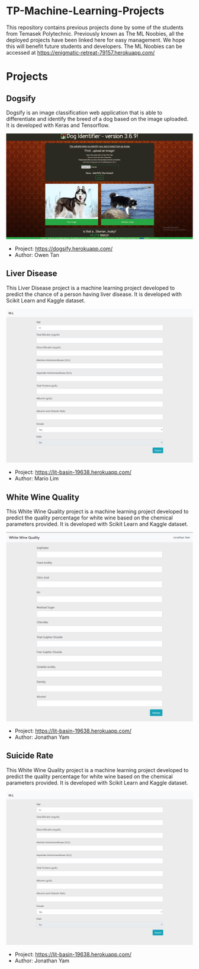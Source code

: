 # TP-Machine-Learning-Projects
This repository contains previous projects done by some of the students from Temasek Polytechnic. Previously known as The ML Noobies, all the deployed projects have been linked here for easy management. We hope this will benefit future students and developers. The ML Noobies can be accessed at https://enigmatic-retreat-79157.herokuapp.com/

# Projects
## Dogsify
Dogsify is an image classification web application that is able to differentiate and identify the breed of a dog based on the image uploaded. It is developed with Keras and Tensorflow.

![alt text](dogsify.PNG "Dogsify")

  * Project: https://dogsify.herokuapp.com/
  * Author: Owen Tan
  
## Liver Disease
This Liver Disease project is a machine learning project developed to predict the chance of a person having liver disease. It is developed with Scikit Learn and Kaggle dataset.

![alt text](liver.PNG "Liver Disease")

  * Project: https://lit-basin-19638.herokuapp.com/
  * Author: Mario Lim

## White Wine Quality
This White Wine Quality project is a machine learning project developed to predict the quality percentage for white wine based on the chemical parameters provided. It is developed with Scikit Learn and Kaggle dataset.

![alt text](whitewine.PNG "Liver Disease")

  * Project: https://lit-basin-19638.herokuapp.com/
  * Author: Jonathan Yam

## Suicide Rate
This White Wine Quality project is a machine learning project developed to predict the quality percentage for white wine based on the chemical parameters provided. It is developed with Scikit Learn and Kaggle dataset.

![alt text](liver.PNG "Liver Disease")

  * Project: https://lit-basin-19638.herokuapp.com/
  * Author: Jonathan Yam





